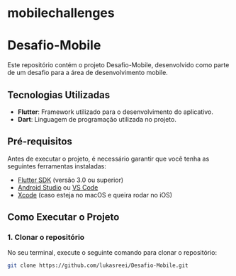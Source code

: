 # mobilechallenges

# Desafio-Mobile

Este repositório contém o projeto Desafio-Mobile, desenvolvido como parte de um desafio para a área de desenvolvimento mobile.

## Tecnologias Utilizadas

- **Flutter**: Framework utilizado para o desenvolvimento do aplicativo.
- **Dart**: Linguagem de programação utilizada no projeto.

## Pré-requisitos

Antes de executar o projeto, é necessário garantir que você tenha as seguintes ferramentas instaladas:

- [Flutter SDK](https://flutter.dev/docs/get-started/install) (versão 3.0 ou superior)
- [Android Studio](https://developer.android.com/studio) ou [VS Code](https://code.visualstudio.com/)
- [Xcode](https://developer.apple.com/xcode/) (caso esteja no macOS e queira rodar no iOS)

## Como Executar o Projeto

### 1. Clonar o repositório

No seu terminal, execute o seguinte comando para clonar o repositório:

```bash
git clone https://github.com/lukasreei/Desafio-Mobile.git
